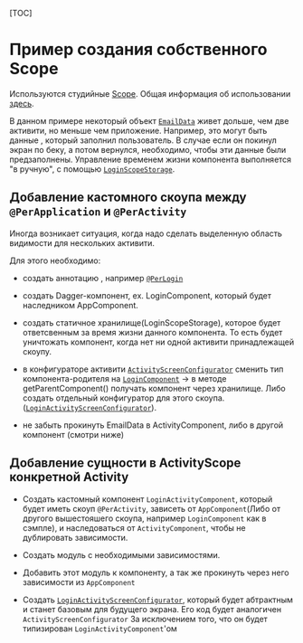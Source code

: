 [TOC]

# Пример создания собственного Scope

Используются студийные [Scope](../dagger-scope/README.md).
Общая информация об использовании [здесь](../docs/common/di.md).

В данном примере некоторый объект [`EmailData`][ld] живет дольше, чем две активити,
но меньше чем приложение. Например, это могут быть данные , который заполнил пользователь.
В случае если он покинул экран по беку, а потом вернулся, необходимо, чтобы
эти данные были предзаполнены.
Управление временем жизни компонента выполняется "в ручную", c помощью
[`LoginScopeStorage`][lss].

## Добавление кастомного скоупа между `@PerApplication` и `@PerActivity`

Иногда возникает ситуация, когда надо сделать выделенную область видимости
для нескольких активити.

Для этого необходимо:

- создать аннотацию , например [`@PerLogin`][pl]

- создать Dagger-компонент, ex. LoginComponent, который будет наследником
AppComponent.

- создать статичное хранилище(LoginScopeStorage), которое будет ответсвенным за время жизни
данного компонента. То есть будет уничтожать компонент, когда нет ни одной
активити принадлежащей скоупу.

- в конфигураторе активити [`ActivityScreenConfigurator`][asc] сменить тип компонента-родителя
на [`LoginComponent`][lcomp] -> в методе getParentComponent() получать компонент через
хранилище. Либо создать отдельный конфигуратор для этого скоупа.
([`LoginActivityScreenConfigurator`][lasc]).

- не забыть прокинуть EmailData в ActivityComponent, либо в другой компонент
(смотри ниже)

## Добавление сущности в ActivityScope конкретной Activity

* Создать кастомный компонент `LoginActivityComponent`, который будет иметь скоуп
`@PerActivity`, зависеть от `AppComponent`(Либо от другого вышестояшего скоупа,
например `LoginComponent` как в сэмпле), и наследоваться от `ActivityComponent`,
чтобы не дублировать зависимости.

* Создать модуль с необходимыми зависимостями.

* Добавить этот модуль к компоненту, а так же прокинуть через него зависимости
из `AppComponent`

* Создать [`LoginActivityScreenConfigurator`][lasc], который будет абтрактным и
станет базовым для будущего экрана. Его код будет аналогичен `ActivityScreenConfigurator`
За исключением того, что он будет типизирован `LoginActivityComponent`'ом


[ld]: src/main/java/ru/surfstudio/android/custom_scope_sample/domain/EmailData.kt
[lss]: src/main/java/ru/surfstudio/android/custom_scope_sample/ui/base/LoginScopeStorage.kt
[pl]: src/main/java/ru/surfstudio/android/custom_scope_sample/ui/base/dagger/scope/PerLogin.kt
[asc]: src/main/java/ru/surfstudio/android/custom_scope_sample/ui/base/configurator/ActivityScreenConfigurator.java
[lcomp]: src/main/java/ru/surfstudio/android/custom_scope_sample/ui/base/dagger/login/LoginScreenComponent.kt
[lasc]: src/main/java/ru/surfstudio/android/custom_scope_sample/ui/base/configurator/LoginActivityScreenConfigurator.java